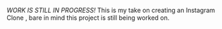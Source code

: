 *WORK IS STILL IN PROGRESS!*
This is my take on creating an Instagram Clone , bare in mind this project is still being worked on.

